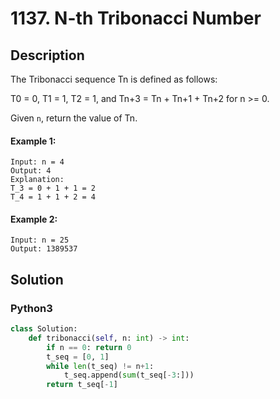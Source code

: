 # 1137. N-th Tribonacci Number

## Description
The Tribonacci sequence Tn is defined as follows: 

T0 = 0, T1 = 1, T2 = 1, and Tn+3 = Tn + Tn+1 + Tn+2 for n >= 0.

Given `n`, return the value of Tn.

#### Example 1:
```
Input: n = 4
Output: 4
Explanation:
T_3 = 0 + 1 + 1 = 2
T_4 = 1 + 1 + 2 = 4
```

#### Example 2:
```
Input: n = 25
Output: 1389537
```


## Solution

### Python3
```python
class Solution:
    def tribonacci(self, n: int) -> int:
        if n == 0: return 0
        t_seq = [0, 1]
        while len(t_seq) != n+1:
            t_seq.append(sum(t_seq[-3:]))
        return t_seq[-1]
```